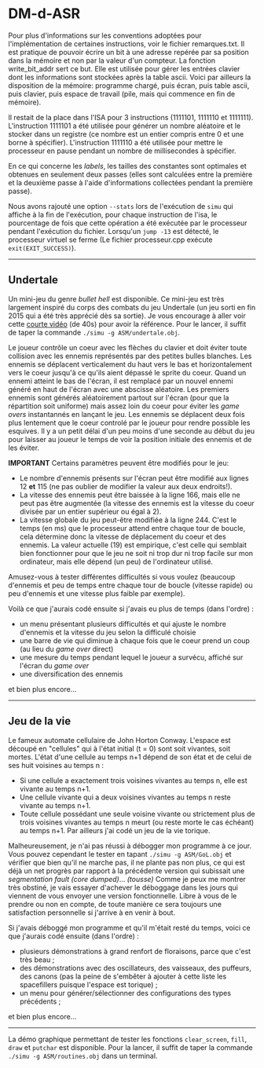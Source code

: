 # DM-d-ASR

Pour plus d'informations sur les conventions adoptées pour l'implémentation de certaines instructions, voir le fichier remarques.txt.
Il est pratique de pouvoir écrire un bit à une adresse repérée par sa position dans la mémoire et non par la valeur d'un compteur. La fonction write\_bit\_addr sert ce but. Elle est utilisée pour gérer les entrées clavier dont les informations sont stockées après la table ascii.
Voici par ailleurs la disposition de la mémoire: programme chargé, puis écran, puis table ascii, puis clavier, puis espace de travail (pile, mais qui commence en fin de mémoire).

Il restait de la place dans l'ISA pour 3 instructions (1111101, 1111110 et 1111111).
L'instruction 1111101 a été utilisée pour générer un nombre aléatoire et le stocker dans un registre (ce nombre est un entier compris entre 0 et une borne à spécifier).
L'instruction 1111110 a été utilisée pour mettre le processeur en pause pendant un nombre de millisecondes à spécifier.

En ce qui concerne les _labels_, les tailles des constantes sont optimales et obtenues en seulement deux passes (elles sont calculées entre la première et la deuxième passe à l'aide d'informations collectées pendant la première passe).

Nous avons rajouté une option `--stats` lors de l'exécution de `simu` qui affiche à la fin de l'exécution, pour chaque instruction de l'isa, le pourcentage de fois que cette opération a été exécutée par le processeur pendant l'exécution du fichier.
Lorsqu'un `jump -13` est détecté, le processeur virtuel se ferme (Le fichier processeur.cpp exécute `exit(EXIT_SUCCESS)`).

----------------------------------------------------------------------
Undertale
----------------------------------------------------------------------

Un mini-jeu du genre _bullet hell_ est disponible. Ce mini-jeu est très largement inspiré du corps des combats du jeu Undertale (un jeu sorti en fin 2015 qui a été très apprécié dès sa sortie).
Je vous encourage à aller voir cette [courte vidéo](https://www.youtube.com/watch?v=rJhX_-X6atk) (de 40s) pour avoir la référence.
Pour le lancer, il suffit de taper la commande `./simu -g ASM/undertale.obj`.

Le joueur contrôle un coeur avec les flèches du clavier et doit éviter toute collision avec les ennemis représentés par des petites bulles blanches.
Les ennemis se déplacent verticalement du haut vers le bas et horizontalement vers le coeur jusqu'à ce qu'ils aient dépassé le sprite du coeur.
Quand un ennemi atteint le bas de l'écran, il est remplacé par un nouvel ennemi généré en haut de l'écran avec une abscisse aléatoire.
Les premiers ennemis sont générés aléatoirement partout sur l'écran (pour que la répartition soit uniforme) mais assez loin du coeur pour éviter les _game overs_ instantannés en lançant le jeu.
Les ennemis se déplacent deux fois plus lentement que le coeur controlé par le joueur pour rendre possible les esquives.
Il y a un petit délai d'un peu moins d'une seconde au début du jeu pour laisser au joueur le temps de voir la position initiale des ennemis et de les éviter.

**IMPORTANT** Certains paramètres peuvent être modifiés pour le jeu:
- Le nombre d'ennemis présents sur l'écran peut être modifié aux lignes 12 **et** 115 (ne pas oublier de modifier la valeur aux deux endroits!).
- La vitesse des ennemis peut être baissée à la ligne 166, mais elle ne peut pas être augmentée (la vitesse des ennemis est la vitesse du coeur divisée par un entier supérieur ou égal à 2).
- La vitesse globale du jeu peut-être modifiée à la ligne 244. C'est le temps (en ms) que le processeur attend entre chaque tour de boucle, cela détermine donc la vitesse de déplacement du coeur et des ennemis. La valeur actuelle (19) est empirique, c'est celle qui semblait bien fonctionner pour que le jeu ne soit ni trop dur ni trop facile sur mon ordinateur, mais elle dépend (un peu) de l'ordinateur utilisé.

Amusez-vous à tester différentes difficultés si vous voulez (beaucoup d'ennemis et peu de temps entre chaque tour de boucle (vitesse rapide) ou peu d'ennemis et une vitesse plus faible par exemple).

Voilà ce que j'aurais codé ensuite si j'avais eu plus de temps (dans l'ordre) :
- un menu présentant plusieurs difficultés et qui ajuste le nombre d'ennemis et la vitesse du jeu selon la difficulé choisie
- une barre de vie qui diminue à chaque fois que le coeur prend un coup (au lieu du _game over_ direct)
- une mesure du temps pendant lequel le joueur a survécu, affiché sur l'écran du _game over_
- une diversification des ennemis

et bien plus encore...

----------------------------------------------------------------------
Jeu de la vie
----------------------------------------------------------------------

Le fameux automate cellulaire de John Horton Conway. L'espace est découpé en "cellules" qui à l'état initial (t = 0) sont soit vivantes, soit mortes.
L'état d'une cellule au temps n+1 dépend de son état et de celui de ses huit voisines au temps n :
- Si une cellule a exactement trois voisines vivantes au temps n, elle est vivante au temps n+1.
- Une cellule vivante qui a deux voisines vivantes au temps n reste vivante au temps n+1.
- Toute cellule possédant une seule voisine vivante ou strictement plus de trois voisines vivantes au temps n meurt (ou reste morte le cas échéant) au temps n+1.
Par ailleurs j'ai codé un jeu de la vie torique.

Malheureusement, je n'ai pas réussi à débogger mon programme à ce jour. Vous pouvez cependant le tester en tapant `./simu -g ASM/GoL.obj` et vérifier que bien qu'il ne marche pas, il ne plante pas non plus, ce qui est déjà un net progrès par rapport à la précédente version qui subissait une *segmentation fault (core dumped)*... *(tousse)*
Comme je peux me montrer très obstiné, je vais essayer d'achever le déboggage dans les jours qui viennent de vous envoyer une version fonctionnelle. Libre à vous de le prendre ou non en compte, de toute manière ce sera toujours une satisfaction personnelle si j'arrive à en venir à bout.

Si j'avais déboggé mon programme et qu'il m'était resté du temps, voici ce que j'aurais codé ensuite (dans l'ordre) :
- plusieurs démonstrations à grand renfort de floraisons, parce que c'est très beau ;
- des démonstrations avec des oscillateurs, des vaisseaux, des puffeurs, des canons (pas la peine de s'embêter à ajouter à cette liste les spacefillers puisque l'espace est torique) ;
- un menu pour générer/sélectionner des configurations des types précédents ;

et bien plus encore...


-----------------------------------------------------------------------

La démo graphique permettant de tester les fonctions `clear_screen`, `fill`, `draw` et `putchar` est disponible.
Pour la lancer, il suffit de taper la commande `./simu -g ASM/routines.obj` dans un terminal.
